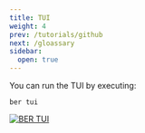 ```yaml
---
title: TUI
weight: 4
prev: /tutorials/github
next: /gloassary
sidebar:
  open: true
---
```


You can run the TUI by executing:

```
ber tui
```

[![BER TUI](/screenshots/tui.png)](/screenshots/tui.png)
